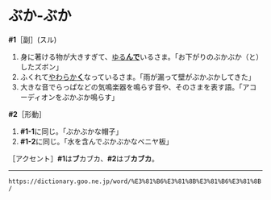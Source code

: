 # ぶか‐ぶか

**\#1**［副］(スル)
1. 身に著ける物が大きすぎて、[ゆる**んで**](%E3%82%86%E3%82%8B%E3%82%80%EF%BC%88%E7%B7%A9%E3%82%80%EF%BC%8F%E5%BC%9B%E3%82%80%EF%BC%89.md)いるさま。「お下がりのぶかぶか（と）したズボン」
2. ふくれて[やわらか**く**](やわらかい（柔らかい／軟らかい）)なっているさま。「雨が漏って壁がぶかぶかしてきた」
3. 大きな音でらっぱなどの気鳴楽器を鳴らす音や、そのさまを表す語。「アコーディオンをぶかぶか鳴らす」    

**\#2**［形動］
1. **\#1-1**に同じ。「ぶかぶかな帽子」
2. **\#1-2**に同じ。「水を含んでぶかぶかなベニヤ板」    

［アクセント］**\#1**は**ブ**カブカ、**\#2**はブ**カブカ**。

---
`https://dictionary.goo.ne.jp/word/%E3%81%B6%E3%81%8B%E3%81%B6%E3%81%8B/`